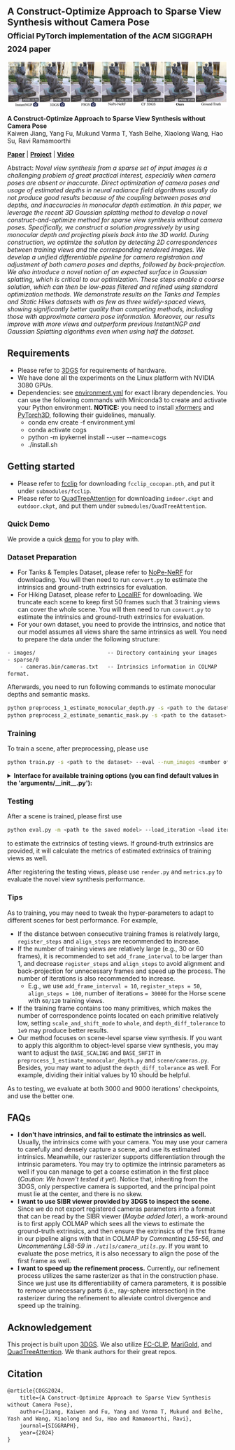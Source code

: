 ## A Construct-Optimize Approach to Sparse View Synthesis without Camera Pose <br><sub>Official PyTorch implementation of the ACM SIGGRAPH 2024 paper</sub>

![Teaser image](./docs/teaser.jpg)

**A Construct-Optimize Approach to Sparse View Synthesis without Camera Pose**<br>
Kaiwen Jiang, Yang Fu, Mukund Varma T, Yash Belhe, Xiaolong Wang, Hao Su, Ravi Ramamoorthi<br>

[**Paper**](https://arxiv.org/abs/2405.03659) | [**Project**](https://raymondjiangkw.github.io/cogs.github.io/) | [**Video**](https://www.youtube.com/watch?v=0wqQnHD1R6Q)

Abstract: *Novel view synthesis from a sparse set of input images is a challenging problem of great practical interest, especially when camera poses are absent or inaccurate. Direct optimization of camera poses and usage of estimated depths in neural radiance field algorithms usually do not produce good results because of the coupling between poses and depths, and inaccuracies in monocular depth estimation. In this paper, we leverage the recent 3D Gaussian splatting method to develop a novel construct-and-optimize method for sparse view synthesis without camera poses. Specifically, we construct a solution progressively by using monocular depth and projecting pixels back into the 3D world. During construction, we optimize the solution by detecting 2D correspondences between training views and the corresponding rendered images. We develop a unified differentiable pipeline for camera registration and adjustment of both camera poses and depths, followed by back-projection. We also introduce a novel notion of an expected surface in Gaussian splatting, which is critical to our optimization. These steps enable a coarse solution, which can then be low-pass filtered and refined using standard optimization methods. We demonstrate results on the Tanks and Temples and Static Hikes datasets with as few as three widely-spaced views, showing significantly better quality than competing methods, including those with approximate camera pose information. Moreover, our results improve with more views and outperform previous InstantNGP and Gaussian Splatting algorithms even when using half the dataset.*

## Requirements
- Please refer to [3DGS](https://github.com/graphdeco-inria/gaussian-splatting/) for requirements of hardware.
- We have done all the experiments on the Linux platform with NVIDIA 3080 GPUs.
- Dependencies: see [environment.yml](./environment.yml) for exact library dependencies. You can use the following commands with Miniconda3 to create and activate your Python environment. **NOTICE:** you need to install [xformers](https://github.com/facebookresearch/xformers) and [PyTorch3D](https://github.com/facebookresearch/pytorch3d/blob/main/INSTALL.md), following their guidelines, manually.
    - conda env create -f environment.yml
    - conda activate cogs
    - python -m ipykernel install --user --name=cogs
    - ./install.sh

## Getting started
- Please refer to [fcclip](https://github.com/bytedance/fc-clip) for downloading `fcclip_cocopan.pth`, and put it under `submodules/fcclip`.
- Please refer to [QuadTreeAttention](https://github.com/Tangshitao/QuadTreeAttention) for downloading `indoor.ckpt` and `outdoor.ckpt`, and put them under `submodules/QuadTreeAttention`.

### Quick Demo
We provide a quick [demo](./demo.ipynb) for you to play with.

### Dataset Preparation
- For Tanks & Temples Dataset, please refer to [NoPe-NeRF](https://github.com/ActiveVisionLab/nope-nerf/) for downloading. You will then need to run `convert.py` to estimate the intrinsics and ground-truth extrinsics for evaluation.
- For Hiking Dataset, please refer to [LocalRF](https://github.com/facebookresearch/localrf) for downloading. We truncate each scene to keep first 50 frames such that 3 training views can cover the whole scene. You will then need to run `convert.py` to estimate the intrinsics and ground-truth extrinsics for evaluation.
- For your own dataset, you need to provide the intrinsics, and notice that our model assumes all views share the same intrinsics as well. You need to prepare the data under the following structure:
```
- images/                       -- Directory containing your images
- sparse/0
    - cameras.bin/cameras.txt   -- Intrinsics information in COLMAP format.
```

Afterwards, you need to run following commands to estimate monocular depths and semantic masks.
```bash
python preprocess_1_estimate_monocular_depth.py -s <path to the dataset>
python preprocess_2_estimate_semantic_mask.py -s <path to the dataset>
```
### Training
To train a scene, after preprocessing, please use
```bash
python train.py -s <path to the dataset> --eval --num_images <number of trainig views>
```
<details>
<summary><span style="font-weight: bold;">Interface for available training options (you can find default values in the 'arguments/__init__.py'):</span></summary>

Options used for constructing a coarse solution:

| Argument | Type | Description |
|:--------:|:----:|:-----------:|
| `rotation_finetune_lr` | `float` | Learning rate for the quaternion of camera |
| `translation_finetune_lr` | `float` | Learning rate for the translation of camera |
| `scale_finetune_lr` | `float` | Learning rate for the scaling per primitive for aligning the monocular depth |
| `shift_finetune_lr` | `float` | Learning rate for the translation per primitive for aligning the monocular depth |
| `register_steps` | `int` | Number of optimization steps for registering the camera pose |
| `align_steps` | `int` | Number of optimization steps for adjusting both the camera pose and monocular depth |

Options used for refinement:

| Argument | Type | Description |
|:--------:|:----:|:-----------:|
| `iterations` | `int` | Number of iterations for optimization. If this is changed, other relevant options should also be adjusted. |
| `depth_diff_tolerance` | `int` | Threshold of difference between aligned depth and rendered depth to be considered as unobserved regions |
| `farest_percent` | `float` | Percent of retained number of points after farest point down-sampling |
| `retain_percent` | `float` | Percent of retained number of points after uniform down-sampling |
| `add_frame_interval` | `int` | Interval of training views which are back-projected after registration and adjustment |
| `scale_and_shift_mode` | `'mask'` or `'whole'` | Align the monocular depth either per primitive based on mask, or as a whole |

Other hyper-parameters should be self-explaining.

</details>

### Testing
After a scene is trained, please first use
```bash
python eval.py -m <path to the saved model> --load_iteration <load iteration>
```
to estimate the extrinsics of testing views. If ground-truth extrinsics are provided, it will calculate the metrics of estimated extrinsics of training views as well.

After registering the testing views, please use `render.py` and `metrics.py` to evaluate the novel view synthesis performance.

### Tips
As to training, you may need to tweak the hyper-parameters to adapt to different scenes for best performance. For example, 
- If the distance between consecutive training frames is relatively large, `register_steps` and `align_steps` are recommended to increase.
- If the number of training views are relatively large (e.g., 30 or 60 frames), it is recommended to set `add_frame_interval` to be larger than 1, and decrease `register_steps` and `align_steps` to avoid alignment and back-projection for unnecessary frames and speed up the process. The number of iterations is also recommended to increase.
    - E.g., we use `add_frame_interval = 10`, `register_steps = 50`, `align_steps = 100`, number of iterations `= 30000` for the Horse scene with `60/120` training views.
- If the training frame contains too many primitives, which makes the number of correspondence points located on each primitive relatively low, setting `scale_and_shift_mode` to `whole`, and `depth_diff_tolerance` to `1e9` may produce better results.
- Our method focuses on scene-level sparse view synthesis. If you want to apply this algorithm to object-level sparse view synthesis, you may want to adjust the `BASE_SCALING` and `BASE_SHFIT` in `preprocess_1_estimate_monocular_depth.py` and `scene/cameras.py`. Besides, you may want to adjust the `depth_diff_tolerance` as well. For example, dividing their initial values by 10 should be helpful.

As to testing, we evaluate at both 3000 and 9000 iterations' checkpoints, and use the better one.

## FAQs
- **I don't have intrinsics, and fail to estimate the intrinsics as well.** Usually, the intrinsics come with your camera. You may use your camera to carefully and densely capture a scene, and use its estimated intrinsics. Meanwhile, our rasterizer supports differentiation through the intrinsic parameters. You may try to optimize the intrinsic parameters as well if you can manage to get a coarse estimation in the first place (*Caution: We haven't tested it yet*). Notice that, inheriting from the 3DGS, only perspective camera is supported, and the principal point must lie at the center, and there is no skew.
- **I want to use SIBR viewer provided by 3DGS to inspect the scene.** Since we do not export registered cameras parameters into a format that can be read by the SIBR viewer (*Maybe added later*), a work-around is to first apply COLMAP which sees all the views to estimate the ground-truth extrinsics, and then ensure the extrinsics of the first frame in our pipeline aligns with that in COLMAP by *Commenting L55-56, and Uncommenting L58-59 in `./utils/camera_utils.py`*. If you want to evaluate the pose metrics, it is also necessary to align the pose of the first frame as well.
- **I want to speed up the refinement process.** Currently, our refinement process utilizes the same rasterizer as that in the construction phase. Since we just use its differentiability of camera parameters, it is possible to remove unnecessary parts (i.e., ray-sphere intersection) in the rasterizer during the refinement to alleviate control divergence and speed up the training.

## Acknowledgement
This project is built upon [3DGS](https://github.com/graphdeco-inria/gaussian-splatting/). We also utilize [FC-CLIP](https://github.com/bytedance/fc-clip), [MariGold](https://github.com/prs-eth/marigold), and [QuadTreeAttention](https://github.com/Tangshitao/QuadTreeAttention). We thank authors for their great repos.

## Citation
```
@article{COGS2024,
    title={A Construct-Optimize Approach to Sparse View Synthesis without Camera Pose},
    author={Jiang, Kaiwen and Fu, Yang and Varma T, Mukund and Belhe, Yash and Wang, Xiaolong and Su, Hao and Ramamoorthi, Ravi},
    journal={SIGGRAPH},
    year={2024}
}
```